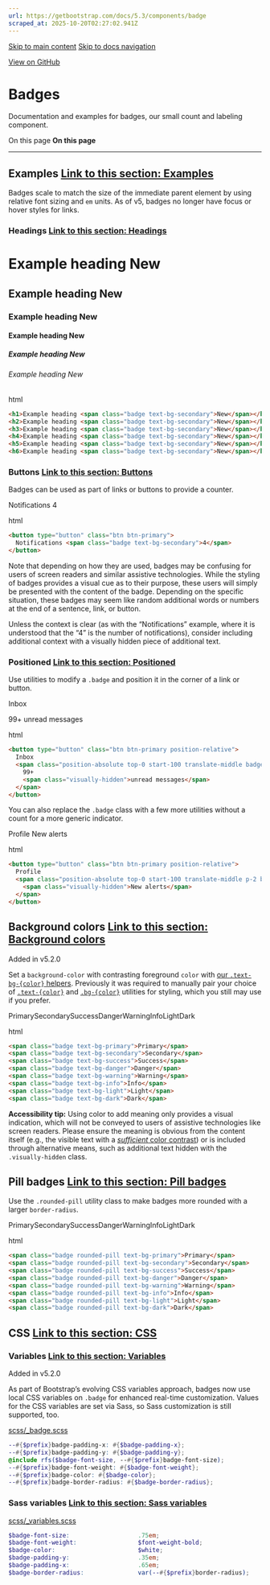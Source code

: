 ```yaml
---
url: https://getbootstrap.com/docs/5.3/components/badge
scraped_at: 2025-10-20T02:27:02.941Z
---
```


[Skip to main content](https://getbootstrap.com/docs/5.3/components/badge/#content) [Skip to docs navigation](https://getbootstrap.com/docs/5.3/components/badge/#bd-docs-nav)

[View on GitHub](https://github.com/twbs/bootstrap/blob/v5.3.8/site/src/content/docs/components/badge.mdx "View and edit this file on GitHub")

# Badges

Documentation and examples for badges, our small count and labeling component.

On this page
**On this page**

* * *

## Examples [Link to this section: Examples](https://getbootstrap.com/docs/5.3/components/badge/\#examples)

Badges scale to match the size of the immediate parent element by using relative font sizing and `em` units. As of v5, badges no longer have focus or hover styles for links.

### Headings [Link to this section: Headings](https://getbootstrap.com/docs/5.3/components/badge/\#headings)

# Example heading New

## Example heading New

### Example heading New

#### Example heading New

##### Example heading New

###### Example heading New

html

```html
<h1>Example heading <span class="badge text-bg-secondary">New</span></h1>
<h2>Example heading <span class="badge text-bg-secondary">New</span></h2>
<h3>Example heading <span class="badge text-bg-secondary">New</span></h3>
<h4>Example heading <span class="badge text-bg-secondary">New</span></h4>
<h5>Example heading <span class="badge text-bg-secondary">New</span></h5>
<h6>Example heading <span class="badge text-bg-secondary">New</span></h6>
```

### Buttons [Link to this section: Buttons](https://getbootstrap.com/docs/5.3/components/badge/\#buttons)

Badges can be used as part of links or buttons to provide a counter.

Notifications 4

html

```html
<button type="button" class="btn btn-primary">
  Notifications <span class="badge text-bg-secondary">4</span>
</button>
```

Note that depending on how they are used, badges may be confusing for users of screen readers and similar assistive technologies. While the styling of badges provides a visual cue as to their purpose, these users will simply be presented with the content of the badge. Depending on the specific situation, these badges may seem like random additional words or numbers at the end of a sentence, link, or button.

Unless the context is clear (as with the “Notifications” example, where it is understood that the “4” is the number of notifications), consider including additional context with a visually hidden piece of additional text.

### Positioned [Link to this section: Positioned](https://getbootstrap.com/docs/5.3/components/badge/\#positioned)

Use utilities to modify a `.badge` and position it in the corner of a link or button.

Inbox

99+
unread messages

html

```html
<button type="button" class="btn btn-primary position-relative">
  Inbox
  <span class="position-absolute top-0 start-100 translate-middle badge rounded-pill bg-danger">
    99+
    <span class="visually-hidden">unread messages</span>
  </span>
</button>
```

You can also replace the `.badge` class with a few more utilities without a count for a more generic indicator.

Profile
New alerts

html

```html
<button type="button" class="btn btn-primary position-relative">
  Profile
  <span class="position-absolute top-0 start-100 translate-middle p-2 bg-danger border border-light rounded-circle">
    <span class="visually-hidden">New alerts</span>
  </span>
</button>
```

## Background colors [Link to this section: Background colors](https://getbootstrap.com/docs/5.3/components/badge/\#background-colors)

Added in v5.2.0

Set a `background-color` with contrasting foreground `color` with [our `.text-bg-{color}` helpers](https://getbootstrap.com/docs/5.3/helpers/color-background). Previously it was required to manually pair your choice of [`.text-{color}`](https://getbootstrap.com/docs/5.3/utilities/colors) and [`.bg-{color}`](https://getbootstrap.com/docs/5.3/utilities/background) utilities for styling, which you still may use if you prefer.

PrimarySecondarySuccessDangerWarningInfoLightDark

html

```html
<span class="badge text-bg-primary">Primary</span>
<span class="badge text-bg-secondary">Secondary</span>
<span class="badge text-bg-success">Success</span>
<span class="badge text-bg-danger">Danger</span>
<span class="badge text-bg-warning">Warning</span>
<span class="badge text-bg-info">Info</span>
<span class="badge text-bg-light">Light</span>
<span class="badge text-bg-dark">Dark</span>
```

**Accessibility tip:** Using color to add meaning only provides a visual indication, which will not be conveyed to users of assistive technologies like screen readers. Please ensure the meaning is obvious from the content itself (e.g., the visible text with a [_sufficient_ color contrast](https://getbootstrap.com/docs/5.3/getting-started/accessibility/#color-contrast)) or is included through alternative means, such as additional text hidden with the `.visually-hidden` class.

## Pill badges [Link to this section: Pill badges](https://getbootstrap.com/docs/5.3/components/badge/\#pill-badges)

Use the `.rounded-pill` utility class to make badges more rounded with a larger `border-radius`.

PrimarySecondarySuccessDangerWarningInfoLightDark

html

```html
<span class="badge rounded-pill text-bg-primary">Primary</span>
<span class="badge rounded-pill text-bg-secondary">Secondary</span>
<span class="badge rounded-pill text-bg-success">Success</span>
<span class="badge rounded-pill text-bg-danger">Danger</span>
<span class="badge rounded-pill text-bg-warning">Warning</span>
<span class="badge rounded-pill text-bg-info">Info</span>
<span class="badge rounded-pill text-bg-light">Light</span>
<span class="badge rounded-pill text-bg-dark">Dark</span>
```

## CSS [Link to this section: CSS](https://getbootstrap.com/docs/5.3/components/badge/\#css)

### Variables [Link to this section: Variables](https://getbootstrap.com/docs/5.3/components/badge/\#variables)

Added in v5.2.0

As part of Bootstrap’s evolving CSS variables approach, badges now use local CSS variables on `.badge` for enhanced real-time customization. Values for the CSS variables are set via Sass, so Sass customization is still supported, too.

[scss/\_badge.scss](https://github.com/twbs/bootstrap/blob/v5.3.8/scss/_badge.scss)

```scss
--#{$prefix}badge-padding-x: #{$badge-padding-x};
--#{$prefix}badge-padding-y: #{$badge-padding-y};
@include rfs($badge-font-size, --#{$prefix}badge-font-size);
--#{$prefix}badge-font-weight: #{$badge-font-weight};
--#{$prefix}badge-color: #{$badge-color};
--#{$prefix}badge-border-radius: #{$badge-border-radius};

```

### Sass variables [Link to this section: Sass variables](https://getbootstrap.com/docs/5.3/components/badge/\#sass-variables)

[scss/\_variables.scss](https://github.com/twbs/bootstrap/blob/v5.3.8/scss/_variables.scss)

```scss
$badge-font-size:                   .75em;
$badge-font-weight:                 $font-weight-bold;
$badge-color:                       $white;
$badge-padding-y:                   .35em;
$badge-padding-x:                   .65em;
$badge-border-radius:               var(--#{$prefix}border-radius);

```